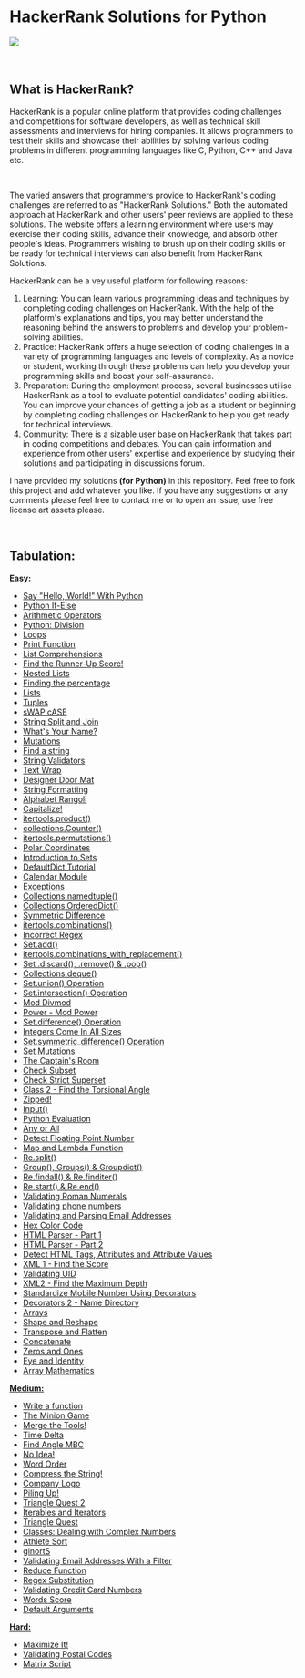 # HackerRank Solutions for Python
<img src="https://camo.githubusercontent.com/49e713e1463692beaff7b552eb60511454485659f6131286eeab9db84e91840a/68747470733a2f2f69302e77702e636f6d2f6772616473696e67616d65732e636f6d2f77702d636f6e74656e742f75706c6f6164732f323031362f30352f3835363737315f3636383232343035333139373834315f313934333639393030395f6f2e706e67"><br><br><br>
<h2><b>What is HackerRank?</b></h2>
<p>HackerRank is a popular online platform that provides coding challenges and competitions for software developers, as well as technical skill assessments and interviews for hiring companies. It allows programmers to test their skills and showcase their abilities by solving various coding problems in different programming languages like C, Python, C++ and Java etc.</p><br>
<p>The varied answers that programmers provide to HackerRank's coding challenges are referred to as "HackerRank Solutions." Both the automated approach at HackerRank and other users' peer reviews are applied to these solutions. The website offers a learning environment where users may exercise their coding skills, advance their knowledge, and absorb other people's ideas. Programmers wishing to brush up on their coding skills or be ready for technical interviews can also benefit from HackerRank Solutions.</p>
<p>HackerRank can be a vey useful platform for following reasons:
<ol type="1">
<li>Learning: You can learn various programming ideas and techniques by completing coding challenges on HackerRank. With the help of the platform's explanations and tips, you may better understand the reasoning behind the answers to problems and develop your problem-solving abilities.</li> 
<li>Practice: HackerRank offers a huge selection of coding challenges in a variety of programming languages and levels of complexity. As a novice or student, working through these problems can help you develop your programming skills and boost your self-assurance.</li>
<li>Preparation: During the employment process, several businesses utilise HackerRank as a tool to evaluate potential candidates' coding abilities. You can improve your chances of getting a job as a student or beginning by completing coding challenges on HackerRank to help you get ready for technical interviews.
</li>
<li>Community: There is a sizable user base on HackerRank that takes part in coding competitions and debates. You can gain information and experience from other users' expertise and experience by studying their solutions and participating in discussions forum.</li>
</ol>
</p>
<p>I have provided my solutions <b>(for Python)</b> in this repository. Feel free to fork this project and add whatever you like. If you have any suggestions or any comments please feel free to contact me or to open an issue, use free license art assets please.</p><br>
<h2>Tabulation:</h2>
<b>Easy:</b>
<ul type="disc">
<li><a href="https://www.hackerrank.com/challenges/py-hello-world/problem?isFullScreen=true">Say "Hello, World!" With Python</li>
<li><a href="https://www.hackerrank.com/challenges/py-if-else/problem?isFullScreen=true">Python If-Else</li>
<li><a href="https://www.hackerrank.com/challenges/python-arithmetic-operators/problem?isFullScreen=true">Arithmetic Operators</li>
<li><a href="https://www.hackerrank.com/challenges/python-division/problem?isFullScreen=true">Python: Division</li>
<li><a href="https://www.hackerrank.com/challenges/python-loops/problem?isFullScreen=true">Loops</li>
<li><a href="https://www.hackerrank.com/challenges/python-print/problem?isFullScreen=true">Print Function</li>
<li><a href="https://www.hackerrank.com/challenges/list-comprehensions/problem?isFullScreen=true">List Comprehensions</li>
<li><a href="https://www.hackerrank.com/challenges/find-second-maximum-number-in-a-list/problem?isFullScreen=true">Find the Runner-Up Score!</li>
<li><a href="https://www.hackerrank.com/challenges/nested-list/problem?isFullScreen=true">Nested Lists</li>
<li><a href="https://www.hackerrank.com/challenges/finding-the-percentage/problem?isFullScreen=true">Finding the percentage</li>
<li><a href="https://www.hackerrank.com/challenges/python-lists/problem?isFullScreen=true">Lists</li>
<li><a href="https://www.hackerrank.com/challenges/python-tuples/problem?isFullScreen=true">Tuples</li>
<li><a href="https://www.hackerrank.com/challenges/swap-case/problem?isFullScreen=true">sWAP cASE</li>
<li><a href="https://www.hackerrank.com/challenges/python-string-split-and-join/problem?isFullScreen=true">String Split and Join</li>
<li><a href="https://www.hackerrank.com/challenges/whats-your-name/problem?isFullScreen=true">What's Your Name?</li>
<li><a href="https://www.hackerrank.com/challenges/python-mutations/problem?isFullScreen=true">Mutations</li>
<li><a href="https://www.hackerrank.com/challenges/find-a-string/problem?isFullScreen=true">Find a string</li>
<li><a href="https://www.hackerrank.com/challenges/string-validators/problem?isFullScreen=true">String Validators</li>
<li><a href="https://www.hackerrank.com/challenges/text-wrap/problem?isFullScreen=true">Text Wrap</li>
<li><a href="https://www.hackerrank.com/challenges/designer-door-mat/problem?isFullScreen=true">Designer Door Mat</li>
<li><a href="https://www.hackerrank.com/challenges/python-string-formatting/problem?isFullScreen=true">String Formatting</li>
<li><a href="https://www.hackerrank.com/challenges/alphabet-rangoli/problem?isFullScreen=true">Alphabet Rangoli</li>
<li><a href="https://www.hackerrank.com/challenges/capitalize/problem?isFullScreen=true">Capitalize!</li>
<li><a href="https://www.hackerrank.com/challenges/itertools-product/problem?isFullScreen=true">itertools.product()</li>
<li><a href="https://www.hackerrank.com/challenges/collections-counter/problem?isFullScreen=true">collections.Counter()</li>
<li><a href="https://www.hackerrank.com/challenges/itertools-permutations/problem?isFullScreen=true">itertools.permutations()</li>
<li><a href="https://www.hackerrank.com/challenges/polar-coordinates/problem?isFullScreen=true">Polar Coordinates</li>
<li><a href="https://www.hackerrank.com/challenges/py-introduction-to-sets/problem?isFullScreen=true">Introduction to Sets</li>
<li><a href="https://www.hackerrank.com/challenges/defaultdict-tutorial/problem?isFullScreen=true">DefaultDict Tutorial</li>
<li><a href="https://www.hackerrank.com/challenges/calendar-module/problem?isFullScreen=true">Calendar Module</li>
<li><a href="https://www.hackerrank.com/challenges/exceptions/problem?isFullScreen=true">Exceptions</li>
<li><a href="https://www.hackerrank.com/challenges/py-collections-namedtuple/problem?isFullScreen=true">Collections.namedtuple()</li>
<li><a href="https://www.hackerrank.com/challenges/py-collections-ordereddict/problem?isFullScreen=true">Collections.OrderedDict()</li>
<li><a href="https://www.hackerrank.com/challenges/symmetric-difference/problem?isFullScreen=true">Symmetric Difference</li>
<li><a href="https://www.hackerrank.com/challenges/itertools-combinations/problem?isFullScreen=true">itertools.combinations()</li>
<li><a href="https://www.hackerrank.com/challenges/incorrect-regex/problem?isFullScreen=true">Incorrect Regex</li>
<li><a href="https://www.hackerrank.com/challenges/py-set-add/problem?isFullScreen=true">Set.add()</li>
<li><a href="https://www.hackerrank.com/challenges/itertools-combinations-with-replacement/problem?isFullScreen=true">itertools.combinations_with_replacement()</li>
<li><a href="https://www.hackerrank.com/challenges/py-set-discard-remove-pop/problem?isFullScreen=true">Set .discard(), .remove() & .pop()</li>
<li><a href="https://www.hackerrank.com/challenges/py-collections-deque/problem?isFullScreen=true">Collections.deque()</li>
<li><a href="https://www.hackerrank.com/challenges/py-set-union/problem?isFullScreen=true">Set.union() Operation</li>
<li><a href="https://www.hackerrank.com/challenges/py-set-intersection-operation/problem?isFullScreen=true">Set.intersection() Operation</li>
<li><a href="https://www.hackerrank.com/challenges/python-mod-divmod/problem?isFullScreen=true">Mod Divmod</li>
<li><a href="https://www.hackerrank.com/challenges/python-power-mod-power/problem?isFullScreen=true">Power - Mod Power</li>
<li><a href="https://www.hackerrank.com/challenges/py-set-difference-operation/problem?isFullScreen=true">Set.difference() Operation</li>
<li><a href="https://www.hackerrank.com/challenges/python-integers-come-in-all-sizes/problem?isFullScreen=true">Integers Come In All Sizes</li>
<li><a href="https://www.hackerrank.com/challenges/py-set-symmetric-difference-operation/problem?isFullScreen=true">Set.symmetric_difference() Operation</li>
<li><a href="https://www.hackerrank.com/challenges/py-set-mutations/problem?isFullScreen=true">Set Mutations</li>
<li><a href="https://www.hackerrank.com/challenges/py-the-captains-room/problem?isFullScreen=true">The Captain's Room</li>
<li><a href="https://www.hackerrank.com/challenges/py-check-subset/problem?isFullScreen=true">Check Subset</li>
<li><a href="https://www.hackerrank.com/challenges/py-check-strict-superset/problem?isFullScreen=true">Check Strict Superset</li>
<li><a href="https://www.hackerrank.com/challenges/class-2-find-the-torsional-angle/problem?isFullScreen=true">Class 2 - Find the Torsional Angle</li>
<li><a href="https://www.hackerrank.com/challenges/zipped/problem?isFullScreen=true">Zipped!</li>
<li><a href="https://www.hackerrank.com/challenges/input/problem?isFullScreen=true">Input()</li>
<li><a href="https://www.hackerrank.com/challenges/python-eval/problem?isFullScreen=true">Python Evaluation</li>
<li><a href="https://www.hackerrank.com/challenges/any-or-all/problem?isFullScreen=true">Any or All</li>
<li><a href="https://www.hackerrank.com/challenges/introduction-to-regex/problem?isFullScreen=true">Detect Floating Point Number</li>
<li><a href="https://www.hackerrank.com/challenges/map-and-lambda-expression/problem?isFullScreen=true">Map and Lambda Function</li>
<li><a href="https://www.hackerrank.com/challenges/re-split/problem?isFullScreen=true">Re.split()</li>
<li><a href="https://www.hackerrank.com/challenges/re-group-groups/problem?isFullScreen=true">Group(), Groups() & Groupdict()</li>
<li><a href="https://www.hackerrank.com/challenges/re-findall-re-finditer/problem?isFullScreen=true">Re.findall() & Re.finditer()</li>
<li><a href="https://www.hackerrank.com/challenges/re-start-re-end/problem?isFullScreen=true">Re.start() & Re.end()</li>
<li><a href="https://www.hackerrank.com/challenges/validate-a-roman-number/problem?isFullScreen=true">Validating Roman Numerals</li>
<li><a href="https://www.hackerrank.com/challenges/validating-the-phone-number/problem?isFullScreen=true">Validating phone numbers</li>
<li><a href="https://www.hackerrank.com/challenges/validating-named-email-addresses/problem?isFullScreen=true">Validating and Parsing Email Addresses</li>
<li><a href="https://www.hackerrank.com/challenges/hex-color-code/problem?isFullScreen=true">Hex Color Code</li>
<li><a href="https://www.hackerrank.com/challenges/html-parser-part-1/problem?isFullScreen=true">HTML Parser - Part 1</li>
<li><a href="https://www.hackerrank.com/challenges/html-parser-part-2/problem?isFullScreen=true">HTML Parser - Part 2</li>
<li><a href="https://www.hackerrank.com/challenges/detect-html-tags-attributes-and-attribute-values/problem?isFullScreen=true">Detect HTML Tags, Attributes and Attribute Values</li>
<li><a href="https://www.hackerrank.com/challenges/xml-1-find-the-score/problem?isFullScreen=true">XML 1 - Find the Score</li>
<li><a href="https://www.hackerrank.com/challenges/validating-uid/problem?isFullScreen=true">Validating UID</li>
<li><a href="https://www.hackerrank.com/challenges/xml2-find-the-maximum-depth/problem?isFullScreen=true">XML2 - Find the Maximum Depth</li>
<li><a href="https://www.hackerrank.com/challenges/standardize-mobile-number-using-decorators/problem?isFullScreen=true">Standardize Mobile Number Using Decorators</li>
<li><a href="https://www.hackerrank.com/challenges/decorators-2-name-directory/problem?isFullScreen=true">Decorators 2 - Name Directory</li>
<li><a href="https://www.hackerrank.com/challenges/np-arrays/problem?isFullScreen=true">Arrays</li>
<li><a href="https://www.hackerrank.com/challenges/np-shape-reshape/problem?isFullScreen=true">Shape and Reshape</li>
<li><a href="https://www.hackerrank.com/challenges/np-transpose-and-flatten/problem?isFullScreen=true">Transpose and Flatten</li>
<li><a href="https://www.hackerrank.com/challenges/np-concatenate/problem?isFullScreen=true">Concatenate</li>
<li><a href="https://www.hackerrank.com/challenges/np-zeros-and-ones/problem?isFullScreen=true">Zeros and Ones</li>
<li><a href="https://www.hackerrank.com/challenges/np-eye-and-identity/problem?isFullScreen=true">Eye and Identity</li>
<li><a href="https://www.hackerrank.com/challenges/np-array-mathematics/problem?isFullScreen=true">Array Mathematics</li>
</ul>
<b>Medium:</b>
<ul type="disc">
<li><a href="https://www.hackerrank.com/challenges/write-a-function/problem?isFullScreen=true">Write a function</li>
<li><a href="https://www.hackerrank.com/challenges/the-minion-game/problem?isFullScreen=true">The Minion Game</li>
<li><a href="https://www.hackerrank.com/challenges/merge-the-tools/problem?isFullScreen=true">Merge the Tools!</li>
<li><a href="https://www.hackerrank.com/challenges/python-time-delta/problem?isFullScreen=true">Time Delta</li>
<li><a href="https://www.hackerrank.com/challenges/find-angle/problem?isFullScreen=true">Find Angle MBC</li>
<li><a href="https://www.hackerrank.com/challenges/no-idea/problem?isFullScreen=true">No Idea!</li>
<li><a href="https://www.hackerrank.com/challenges/word-order/problem?isFullScreen=true">Word Order</li>
<li><a href="https://www.hackerrank.com/challenges/compress-the-string/problem?isFullScreen=true">Compress the String!</li>
<li><a href="https://www.hackerrank.com/challenges/most-commons/problem?isFullScreen=true">Company Logo</li>
<li><a href="https://www.hackerrank.com/challenges/piling-up/problem?isFullScreen=true">Piling Up!</li>
<li><a href="https://www.hackerrank.com/challenges/triangle-quest-2/problem?isFullScreen=true">Triangle Quest 2</li>
<li><a href="https://www.hackerrank.com/challenges/iterables-and-iterators/problem?isFullScreen=true">Iterables and Iterators</li>
<li><a href="https://www.hackerrank.com/challenges/python-quest-1/problem?isFullScreen=true">Triangle Quest</li>
<li><a href="https://www.hackerrank.com/challenges/class-1-dealing-with-complex-numbers/problem?isFullScreen=true">Classes: Dealing with Complex Numbers</li>
<li><a href="https://www.hackerrank.com/challenges/python-sort-sort/problem?isFullScreen=true">Athlete Sort</li>
<li><a href="https://www.hackerrank.com/challenges/ginorts/problem?isFullScreen=true">ginortS</li>
<li><a href="https://www.hackerrank.com/challenges/validate-list-of-email-address-with-filter/problem?isFullScreen=true">Validating Email Addresses With a Filter</li>
<li><a href="https://www.hackerrank.com/challenges/reduce-function/problem?isFullScreen=true">Reduce Function</li>
<li><a href="https://www.hackerrank.com/challenges/re-sub-regex-substitution/problem?isFullScreen=true">Regex Substitution</li>
<li><a href="https://www.hackerrank.com/challenges/validating-credit-card-number/problem?isFullScreen=true">Validating Credit Card Numbers</li>
<li><a href="https://www.hackerrank.com/challenges/words-score/problem?isFullScreen=true">Words Score</li>
<li><a href="https://www.hackerrank.com/challenges/default-arguments/problem?isFullScreen=true">Default Arguments</li>

</ul>
<b>Hard:</b>
<ul type="disc">
<li><a href="https://www.hackerrank.com/challenges/maximize-it/problem?isFullScreen=true">Maximize It!</li>
<li><a href="https://www.hackerrank.com/challenges/validating-postalcode/problem?isFullScreen=true">Validating Postal Codes</li>
<li><a href="https://www.hackerrank.com/challenges/matrix-script/problem?isFullScreen=true">Matrix Script</li>
</ul>
